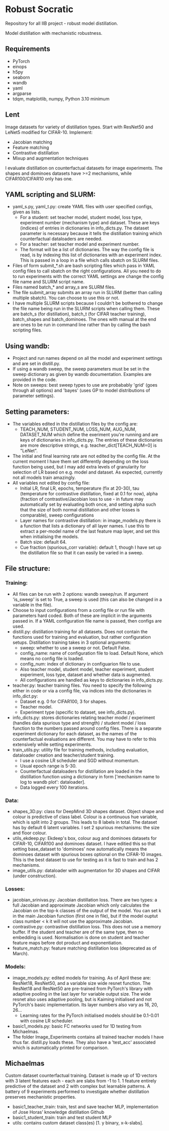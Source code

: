 # Robust Socratic
Repository for all IIB project - robust model distillation.

Model distillation with mechanistic robustness.

## Requirements
- PyTorch
- einops
- h5py
- seaborn
- wandb
- yaml
- argparse
- tdqm, matplotlib, numpy, Python 3.10 minimum

## Lent
Image datasets for variety of distillation types. Start with ResNet50 and LeNet5 modified for CIFAR-10. Implement:
- Jacobian matching
- Feature matching
- Contrastive distillation
- Mixup and augmentation techniques

I evaluate distillation on counterfactual datasets for image experiments. The shapes and dominoes datasets have >=2 mechanisms, while CIFAR100/CIFAR10 only has one.

## YAML scripting and SLURM:
- yaml_s.py, yaml_t.py: create YAML files with user specified configs, given as lists.
  - For a student: set teacher model, student model, loss type, experiment number (mechanism type) and dataset. These are keys (indices) of entries in dictionaries in info_dicts.py. The dataset parameter is necessary because it tells the distillation training which counterfactual dataloaders are needed.
  - For a teacher: set teacher model and experiment number.
  - The format will be a list of dictionaries. The way the config file is read, is by indexing this list of dictionaries with an experiment index. This is passed in a loop in a file which calls sbatch on SLURM files.
- Files of form submit_\*.sh are bash scripting files which pass in YAML config files to call sbatch on the right configurations. All you need to do to run experiments with the correct YAML settings are change the config file name and SLURM script name.
- Files named batch_* and array_s are SLURM files.
- The file submit_array submits an array run in SLURM (better than calling multiple sbatch). You can choose to use this or not.
- I have multiple SLURM scripts because I couldn't be bothered to change the file name being run in the SLURM scripts when calling them. These are batch_s (for distillation), batch_t (for CIFAR teacher training), batch_shapes and batch_dominoes. The ones with manual at the end are ones to be run in command line rather than by calling the bash scripting files.

## Using wandb:
- Project and run names depend on all the model and experiment settings and are set in distill.py.
- If using a wandb sweep, the sweep parameters must be set in the sweep dictionary as given by wandb documentation. Examples are provided in the code.
- Note on sweeps: best sweep types to use are probabably 'grid' (goes through all options) and 'bayes' (uses GP to model distributions of parameter settings).

## Setting parameters:
- The variables edited in the distillation files by the config are:
  - TEACH_NUM, STUDENT_NUM, LOSS_NUM, AUG_NUM, DATASET_NUM which define the exeriment you're running and are keys of dictionaries in info_dicts.py. The entries of these dictionaries are more descriptive strings, e.g. teacher_dict[TEACH_NUM=0] is "LeNet".
- The initial and final learning rate are not edited by the config file. At the current moment I have them set differently depending on the loss function being used, but I may add extra levels of granularity for selection of LR based on e.g. model and dataset. As expected, currently not all models train amazingly.
- All variables not edited by config file:
  - Initial LR, final LR, epochs, temperature (fix at 20-30), tau (temperature for contrastive distillation, fixed at 0.1 for now), alpha (fraction of contrastive/Jacobian loss to use - in future may automatically set by evaluating both once, and setting alpha such that the size of both normal distillation and other losses is comparable), sweep configurations
  - Layer names for contrastive distillation: in image_models.py there is a function that lists a dictionary of all layer names. I use this to extract a per-model name of the last feature map layer, and set this when initialising the models.
  - Batch size: default 64.
  - Cue fraction (spurious_corr variable): default 1, though I have set up the distillation file so that it can easily be varied in a sweep.

## File structure:
### Training:
- All files can be run with 2 options: wandb sweep/run. If argument 'is_sweep' is set to True, a sweep is used (this can also be changed in a variable in the file).
- Choose to input configurations from a config file or run file with parameters hard coded. Both of these are implicit in the arguments passed in. If a YAML configuration file name is passed, then configs are used.
- distill.py: distillation training for all datasets. Does not contain the functions used for training and evaluation, but rather configuration setups. Distillation training takes in 3 optional arguments: 
  - sweep: whether to use a sweep or not. Default False.
  - config_name: name of configuration file to load. Default None, which means no config file is loaded.
  - config_num: index of dictionary in configuarion file to use.
  - Also teacher model, student model, teacher experiment, student experiment, loss type, dataset and whether data is augmented.
  - All configurations are handled as keys to dictionaries in info_dicts.py.
- teacher.py: teacher training files. You need to specify the following either in code or via a config file, via indices into the dictionaries in info_dict.py:
  - Dataset e.g. 0 for CIFAR100, 3 for shapes.
  - Teacher model.
  - Experiment type (specific to dataset, see info_dicts.py).
- info_dicts.py: stores dictionaries relating teacher model / experiment (handles data spurious type and strength) / student model / loss function to the numbers passed around config files. There is a separate experiment dictionary for each dataset, as the names of the counterfactual evaluations are different. You may have to refer to this extensively while setting experiments.
- train_utils.py: utility file for training methods, including evaluation, dataloader creation and teacher/student training.
  - I use a cosine LR scheduler and SGD without momentum.
  - Usual epoch range is 5-30.
  - Counterfactual dataloaders for distillation are loaded in the distillation function using a dictionary in form ['mechanism name to log to wandb plot': dataloader].
  - Data logged every 100 iterations.

### Data:
- shapes_3D.py: class for DeepMind 3D shapes dataset. Object shape and colour is predictive of class label. Colour is a continuous hue variable, which is split into 2 groups. This leads to 8 labels in total. The dataset has by default 6 latent variables. I set 2 spurious mechanisms: the size and floor colour.
- utils_ekdeep.py: Ekdeep's box, colour aug and dominoes datasets for CIFAR-10, CIFAR100 and dominoes dataset. I have editied this so that setting base_dataset to 'dominoes' now automatically means the dominoes dataset with spurious boxes optional on the CIFAR-10 images. This is the best dataset to use for testing as it is fast to train and has 2 mechanisms.
- image_utils.py: dataloader with augmentation for 3D shapes and CIFAR (under construction).

### Losses:
- jacobian_srinivas.py: Jacobian distillation loss. There are two types: a full Jacobian and approximate Jacobian which only calculates the Jacobian on the top-k classes of the output of the model. You can set k in the main Jacobian function (first one in file), but if the model ouptut class number < k it will not use the approximate Jacobian.
- contrastive.py: contrastive distillation loss. This does not use a memory buffer. If the student and teacher are of the same type, then no embedding is used. Normalisation is done on student and teacher feature maps before dot product and exponentiation.
- feature_match.py: feature matching distillation loss (deprecated as of March).

### Models:
- image_models.py: edited models for training. As of April these are: ResNet18, ResNet50, and a variable size wide resnet function. The ResNet18 and ResNet50 are pre-trained from PyTorch's library with adaptive pooling in the last layer for variable output size. The wide resnet also uses adaptive pooling, but is Kaiming initialised and not PyTorch's basic implementation. Its layer numbers also vary as 16, 20, 26...
  - Learning rates for the PyTorch initialised models should be 0.1-0.01 with cosine LR scheduler.
- basic1_models.py: basic FC networks used for 1D testing from Michaelmas.
- The folder Image_Experiments contains all trained teacher models I have thus far. distill.py loads these. They also have a 'test_acc' associated which is automatically printed for comparison.

## Michaelmas
Custom dataset counterfactual training. Dataset is made up of 1D vectors with 3 latent features each - each are slabs from -1 to 1. 1 feature entirely predictive of the dataset and 2 with complex but learnable patterns. A battery of 9 experiments performed to investigate whether distillation preserves mechanistic properties.

- basic1_teacher_train: train, test and save teacher MLP, implementation of Jose Horas’ knowledge distillation Github
- basic1_student_train: train and test student MLP
- utils: contains custom dataset class(es) [1. y binary, x-k-slabs].

